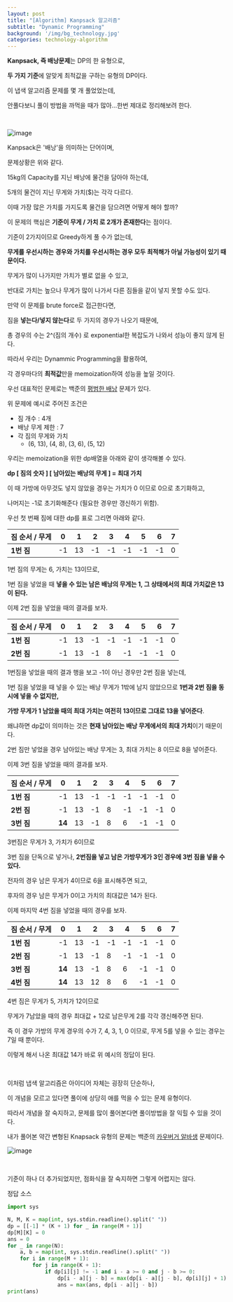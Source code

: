 ```yaml
---
layout: post
title: "[Algorithm] Kanpsack 알고리즘"
subtitle: "Dynamic Programming"
background: '/img/bg_technology.jpg'
categories: technology-algorithm
---
```


**Kanpsack, 즉 배낭문제**는 DP의 한 유형으로,

**두 가지 기준**에 알맞게 최적값을 구하는 유형의 DP이다.

이 냅색 알고리즘 문제를 몇 개 풀었었는데, 

안풀다보니 풀이 방법을 까먹을 때가 많아...한번 제대로 정리해보려 한다.

<br/>

![image](https://upload.wikimedia.org/wikipedia/commons/thumb/f/fd/Knapsack.svg/250px-Knapsack.svg.png)

Kanpsack은 '배낭'을 의미하는 단어이며,

문제상황은 위와 같다.

15kg의 Capacity를 지닌 배낭에 물건을 담아야 하는데,

5개의 물건이 지닌 무게와 가치($)는 각각 다르다.

이때 가장 많은 가치를 가지도록 물건을 담으려면 어떻게 해야 할까?

이 문제의 핵심은 **기준이 무게 / 가치 로 2개가 존재한다**는 점이다.

기준이 2가지이므로 Greedy하게 풀 수가 없는데,

**무게를 우선시하는 경우와 가치를 우선시하는 경우 모두 최적해가 아닐 가능성이 있기 때문이다.**

무게가 많이 나가지만 가치가 별로 없을 수 있고,

반대로 가치는 높으나 무게가 많이 나가서 다른 짐들을 같이 넣지 못할 수도 있다.

만약 이 문제를 brute force로 접근한다면,

짐을 **넣는다/넣지 않는다**로 두 가지의 경우가 나오기 때문에, 

총 경우의 수는 2^(짐의 개수) 로 exponential한 복잡도가 나와서 성능이 좋지 않게 된다.

따라서 우리는 Dynammic Programming을 활용하여,

각 경우마다의 **최적값**만을 memoization하여 성능을 높일 것이다.

우선 대표적인 문제로는 백준의 [평범한 배낭](https://www.acmicpc.net/problem/12865) 문제가 있다.

위 문제에 예시로 주어진 조건은

- 짐 개수 : 4개
- 배낭 무게 제한 : 7
- 각 짐의 무게와 가치
  - (6, 13), (4, 8), (3, 6), (5, 12)

우리는 memoization을 위한 dp배열을 아래와 같이 생각해볼 수 있다.

**dp [ 짐의 숫자 ] [ 남아있는 배낭의 무게 ] =  최대 가치**

이 때 가방에 아무것도 넣지 않았을 경우는 가치가 0 이므로 0으로 초기화하고,

나머지는 -1로 초기화해준다 (필요한 경우만 갱신하기 위함).

우선 첫 번째 짐에 대한 dp를 표로 그리면 아래와 같다.

| 짐 순서 / 무게 | 0    | 1    | 2    | 3    | 4    | 5    | 6    | 7    |
| -------------- | ---- | ---- | ---- | ---- | ---- | ---- | ---- | ---- |
| **1번 짐**     | -1   | 13   | -1   | -1   | -1   | -1   | -1   | 0    |

1번 짐의 무게는 6, 가치는 13이므로,

1번 짐을 넣었을 때 **넣을 수 있는 남은 배낭의 무게는 1, 그 상태에서의 최대 가치값은 13이 된다.**

이제 2번 짐을 넣었을 때의 결과를 보자.

| 짐 순서 / 무게 | 0    | 1    | 2    | 3    | 4    | 5    | 6    | 7    |
| -------------- | ---- | ---- | ---- | ---- | ---- | ---- | ---- | ---- |
| **1번 짐**     | -1   | 13   | -1   | -1   | -1   | -1   | -1   | 0    |
| **2번 짐**     | -1   | 13   | -1   | 8    | -1   | -1   | -1   | 0    |

1번짐을 넣었을 때의 결과 행을 보고 -1이 아닌 경우만 2번 짐을 넣는데, 

1번 짐을 넣었을 때 넣을 수 있는 배낭 무게가 1밖에 남지 않았으므로 **1번과 2번 짐을 동시에 넣을 수 없지만,**

**가방 무게가 1 남았을 때의 최대 가치는 여전히 13이므로 그대로 13을 넣어준다**.

왜냐하면 dp값이 의미하는 것은 **현재 남아있는 배낭 무게에서의 최대 가치**이기 때문이다.

2번 짐만 넣었을 경우 남아있는 배낭 무게는 3, 최대 가치는 8 이므로 8을 넣어준다.

이제 3번 짐을 넣었을 때의 결과를 보자.

| 짐 순서 / 무게 | 0      | 1    | 2    | 3    | 4    | 5    | 6    | 7    |
| -------------- | ------ | ---- | ---- | ---- | ---- | ---- | ---- | ---- |
| **1번 짐**     | -1     | 13   | -1   | -1   | -1   | -1   | -1   | 0    |
| **2번 짐**     | -1     | 13   | -1   | 8    | -1   | -1   | -1   | 0    |
| **3번 짐**     | **14** | 13   | -1   | 8    | 6    | -1   | -1   | 0    |

3번짐은 무게가 3, 가치가 6이므로 

3번 짐을 단독으로 넣거나, **2번짐을 넣고 남은 가방무게가 3인 경우에 3번 짐을 넣을 수 있다.**

전자의 경우 남은 무게가 4이므로 6을 표시해주면 되고,

후자의 경우 남은 무게가 0이고 가치의 최대값은 14가 된다.

이제 마지막 4번 짐을 넣었을 때의 경우를 보자.

| 짐 순서 / 무게 | 0      | 1    | 2    | 3    | 4    | 5    | 6    | 7    |
| -------------- | ------ | ---- | ---- | ---- | ---- | ---- | ---- | ---- |
| **1번 짐**     | -1     | 13   | -1   | -1   | -1   | -1   | -1   | 0    |
| **2번 짐**     | -1     | 13   | -1   | 8    | -1   | -1   | -1   | 0    |
| **3번 짐**     | **14** | 13   | -1   | 8    | 6    | -1   | -1   | 0    |
| **4번 짐**     | **14** | 13   | 12   | 8    | 6    | -1   | -1   | 0    |

4번 짐은 무게가 5, 가치가 12이므로

무게가 7남았을 때의 경우 최대값 + 12로 남은무게 2를 각각 갱신해주면 된다.

즉 이 경우 가방의 무게 경우의 수가 7, 4, 3, 1, 0 이므로, 무게 5를 넣을 수 있는 경우는 7일 때 뿐이다.

이렇게 해서 나온 최대값 14가 바로 위 예시의 정답이 된다.

<br/>

이처럼 냅색 알고리즘은 아이디어 자체는 굉장히 단순하나,

이 개념을 모르고 있다면 풀이에 상당히 애를 먹을 수 있는 문제 유형이다.

따라서 개념을 잘 숙지하고, 문제를 많이 풀어본다면 풀이방법을 잘 익힐 수 있을 것이다.

내가 풀어본 약간 변형된 Knapsack 유형의 문제는 백준의 [카우버거 알바생](https://www.acmicpc.net/problem/17208) 문제이다.

![image](https://user-images.githubusercontent.com/50112481/121547727-5acff900-ca47-11eb-87d2-a6505d02606b.png)

<br/>

기준이 하나 더 추가되었지만, 점화식을 잘 숙지하면 그렇게 어렵지는 않다.

정답 소스

```python
import sys

N, M, K = map(int, sys.stdin.readline().split(" "))
dp = [[-1] * (K + 1) for _ in range(M + 1)]
dp[M][K] = 0
ans = 0
for _ in range(N):
    a, b = map(int, sys.stdin.readline().split(" "))
    for i in range(M + 1):
        for j in range(K + 1):
            if dp[i][j] != -1 and i - a >= 0 and j - b >= 0:
                dp[i - a][j - b] = max(dp[i - a][j - b], dp[i][j] + 1)
                ans = max(ans, dp[i - a][j - b])
print(ans)
```

